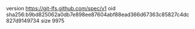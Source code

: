 version https://git-lfs.github.com/spec/v1
oid sha256:b9bd825062a0db7e898ee87604abf88ead366d67363c85827c4dc827d9149734
size 9975
